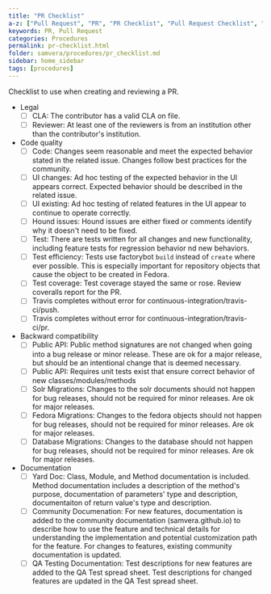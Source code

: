 ```yaml
---
title: "PR Checklist"
a-z: ["Pull Request", "PR", "PR Checklist", "Pull Request Checklist", "PR Review", "PR Creation" ]
keywords: PR, Pull Request
categories: Procedures
permalink: pr-checklist.html
folder: samvera/procedures/pr_checklist.md
sidebar: home_sidebar
tags: [procedures]
---
```


Checklist to use when creating and reviewing a PR.

- Legal
  - [ ] CLA:  The contributor has a valid CLA on file.
  - [ ] Reviewer: At least one of the reviewers is from an institution other than the contributor's institution.
- Code quality
  - [ ] Code: Changes seem reasonable and meet the expected behavior stated in the related issue.  Changes follow best practices for the community.
  - [ ] UI changes: Ad hoc testing of the expected behavior in the UI appears correct.  Expected behavior should be described in the related issue.
  - [ ] UI existing: Ad hoc testing of related features in the UI appear to continue to operate correctly.
  - [ ] Hound issues:  Hound issues are either fixed or comments identify why it doesn't need to be fixed.
  - [ ] Test: There are tests written for all changes and new functionality, including feature tests for regression behavior nd new behaviors.
  - [ ] Test efficiency: Tests use factorybot `build` instead of `create` where ever possible.  This is especially important for repository objects that cause the object to be created in Fedora.
  - [ ] Test coverage: Test coverage stayed the same or rose.  Review coveralls report for the PR.
  - [ ] Travis completes without error for continuous-integration/travis-ci/push.
  - [ ] Travis completes without error for continuous-integration/travis-ci/pr.
- Backward compatibility
  - [ ] Public API: Public method signatures are not changed when going into a bug release or minor release.  These are ok for a major release, but should be an intentional change that is deemed necessary.
  - [ ] Public API: Requires unit tests exist that ensure correct behavior of new classes/modules/methods
  - [ ] Solr Migrations: Changes to the solr documents should not happen for bug releases, should not be required for minor releases.  Are ok for major releases.
  - [ ] Fedora Migrations: Changes to the fedora objects should not happen for bug releases, should not be required for minor releases.  Are ok for major releases.  
  - [ ] Database Migrations: Changes to the database should not happen for bug releases, should not be required for minor releases.  Are ok for major releases.
- Documentation
  - [ ] Yard Doc: Class, Module, and Method documentation is included.  Method documentation includes a description of the method's purpose, documentation of parameters' type and description, documentaiton of return value's type and description.
  - [ ] Community Documenation: For new features, documentation is added to the community documentation (samvera.github.io) to describe how to use the feature and technical details for understanding the implementation and potential customization path for the feature.  For changes to features, existing community documentation is updated.
  - [ ] QA Testing Documentation: Test descriptions for new features are added to the QA Test spread sheet.  Test descriptions for changed features are updated in the QA Test spread sheet.
